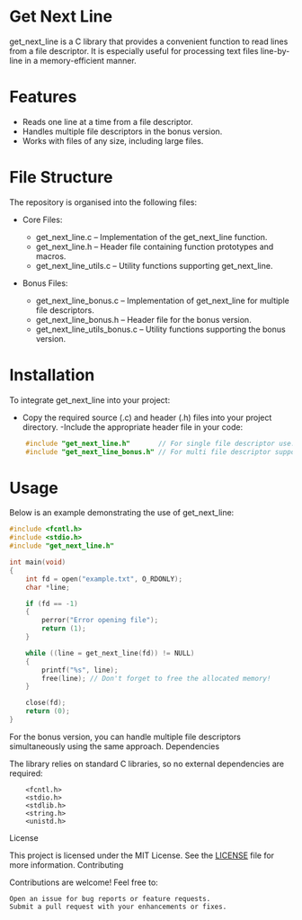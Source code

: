 # Get Next Line

get_next_line is a C library that provides a convenient function to read lines from a file descriptor. It is especially useful for processing text files line-by-line in a memory-efficient manner.

# Features

- Reads one line at a time from a file descriptor.
- Handles multiple file descriptors in the bonus version.
- Works with files of any size, including large files.

# File Structure

The repository is organised into the following files:

- Core Files:
    - get_next_line.c – Implementation of the get_next_line function.
    - get_next_line.h – Header file containing function prototypes and macros.
    - get_next_line_utils.c – Utility functions supporting get_next_line.

- Bonus Files:
    - get_next_line_bonus.c – Implementation of get_next_line for multiple file descriptors.
    - get_next_line_bonus.h – Header file for the bonus version.
    - get_next_line_utils_bonus.c – Utility functions supporting the bonus version.

# Installation

To integrate get_next_line into your project:

- Copy the required source (.c) and header (.h) files into your project directory.
-Include the appropriate header file in your code:
```c
    #include "get_next_line.h"       // For single file descriptor use.
    #include "get_next_line_bonus.h" // For multi file descriptor support (bonus version).
```

# Usage

Below is an example demonstrating the use of get_next_line:
```c
#include <fcntl.h>
#include <stdio.h>
#include "get_next_line.h"

int main(void)
{
    int fd = open("example.txt", O_RDONLY);
    char *line;

    if (fd == -1)
    {
        perror("Error opening file");
        return (1);
    }

    while ((line = get_next_line(fd)) != NULL)
    {
        printf("%s", line);
        free(line); // Don't forget to free the allocated memory!
    }

    close(fd);
    return (0);
}
```
For the bonus version, you can handle multiple file descriptors simultaneously using the same approach.
Dependencies

The library relies on standard C libraries, so no external dependencies are required:
```
    <fcntl.h>
    <stdio.h>
    <stdlib.h>
    <string.h>
    <unistd.h>
```
License

This project is licensed under the MIT License. See the [LICENSE](LICENSE) file for more information.
Contributing

Contributions are welcome! Feel free to:

    Open an issue for bug reports or feature requests.
    Submit a pull request with your enhancements or fixes.
